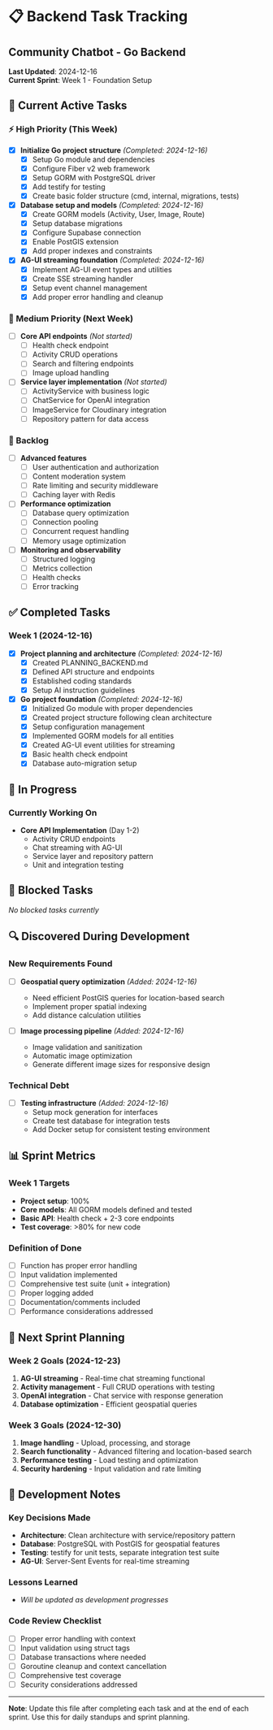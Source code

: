 # 📋 Backend Task Tracking
## Community Chatbot - Go Backend

**Last Updated**: 2024-12-16  
**Current Sprint**: Week 1 - Foundation Setup

## 🎯 Current Active Tasks

### ⚡ High Priority (This Week)
- [x] **Initialize Go project structure** *(Completed: 2024-12-16)*
  - [x] Setup Go module and dependencies
  - [x] Configure Fiber v2 web framework
  - [x] Setup GORM with PostgreSQL driver
  - [x] Add testify for testing
  - [x] Create basic folder structure (cmd, internal, migrations, tests)

- [x] **Database setup and models** *(Completed: 2024-12-16)*
  - [x] Create GORM models (Activity, User, Image, Route)
  - [x] Setup database migrations
  - [x] Configure Supabase connection
  - [x] Enable PostGIS extension
  - [x] Add proper indexes and constraints

- [x] **AG-UI streaming foundation** *(Completed: 2024-12-16)*
  - [x] Implement AG-UI event types and utilities
  - [x] Create SSE streaming handler
  - [x] Setup event channel management
  - [x] Add proper error handling and cleanup

### 🔄 Medium Priority (Next Week)
- [ ] **Core API endpoints** *(Not started)*
  - [ ] Health check endpoint
  - [ ] Activity CRUD operations
  - [ ] Search and filtering endpoints
  - [ ] Image upload handling

- [ ] **Service layer implementation** *(Not started)*
  - [ ] ActivityService with business logic
  - [ ] ChatService for OpenAI integration
  - [ ] ImageService for Cloudinary integration
  - [ ] Repository pattern for data access

### 📅 Backlog
- [ ] **Advanced features**
  - [ ] User authentication and authorization
  - [ ] Content moderation system
  - [ ] Rate limiting and security middleware
  - [ ] Caching layer with Redis

- [ ] **Performance optimization**
  - [ ] Database query optimization
  - [ ] Connection pooling
  - [ ] Concurrent request handling
  - [ ] Memory usage optimization

- [ ] **Monitoring and observability**
  - [ ] Structured logging
  - [ ] Metrics collection
  - [ ] Health checks
  - [ ] Error tracking

## ✅ Completed Tasks

### Week 1 (2024-12-16)
- [x] **Project planning and architecture** *(Completed: 2024-12-16)*
  - [x] Created PLANNING_BACKEND.md
  - [x] Defined API structure and endpoints
  - [x] Established coding standards
  - [x] Setup AI instruction guidelines

- [x] **Go project foundation** *(Completed: 2024-12-16)*
  - [x] Initialized Go module with proper dependencies
  - [x] Created project structure following clean architecture
  - [x] Setup configuration management
  - [x] Implemented GORM models for all entities
  - [x] Created AG-UI event utilities for streaming
  - [x] Basic health check endpoint
  - [x] Database auto-migration setup

## 🚧 In Progress

### Currently Working On
- **Core API Implementation** (Day 1-2)
  - Activity CRUD endpoints
  - Chat streaming with AG-UI
  - Service layer and repository pattern
  - Unit and integration testing

## 🛑 Blocked Tasks

*No blocked tasks currently*

## 🔍 Discovered During Development

### New Requirements Found
- [ ] **Geospatial query optimization** *(Added: 2024-12-16)*
  - Need efficient PostGIS queries for location-based search
  - Implement proper spatial indexing
  - Add distance calculation utilities

- [ ] **Image processing pipeline** *(Added: 2024-12-16)*
  - Image validation and sanitization
  - Automatic image optimization
  - Generate different image sizes for responsive design

### Technical Debt
- [ ] **Testing infrastructure** *(Added: 2024-12-16)*
  - Setup mock generation for interfaces
  - Create test database for integration tests
  - Add Docker setup for consistent testing environment

## 📊 Sprint Metrics

### Week 1 Targets
- **Project setup**: 100%
- **Core models**: All GORM models defined and tested
- **Basic API**: Health check + 2-3 core endpoints
- **Test coverage**: >80% for new code

### Definition of Done
- [ ] Function has proper error handling
- [ ] Input validation implemented
- [ ] Comprehensive test suite (unit + integration)
- [ ] Proper logging added
- [ ] Documentation/comments included
- [ ] Performance considerations addressed

## 🎯 Next Sprint Planning

### Week 2 Goals (2024-12-23)
1. **AG-UI streaming** - Real-time chat streaming functional
2. **Activity management** - Full CRUD operations with testing
3. **OpenAI integration** - Chat service with response generation
4. **Database optimization** - Efficient geospatial queries

### Week 3 Goals (2024-12-30)
1. **Image handling** - Upload, processing, and storage
2. **Search functionality** - Advanced filtering and location-based search
3. **Performance testing** - Load testing and optimization
4. **Security hardening** - Input validation and rate limiting

## 🔧 Development Notes

### Key Decisions Made
- **Architecture**: Clean architecture with service/repository pattern
- **Database**: PostgreSQL with PostGIS for geospatial features
- **Testing**: testify for unit tests, separate integration test suite
- **AG-UI**: Server-Sent Events for real-time streaming

### Lessons Learned
- *Will be updated as development progresses*

### Code Review Checklist
- [ ] Proper error handling with context
- [ ] Input validation using struct tags
- [ ] Database transactions where needed
- [ ] Goroutine cleanup and context cancellation
- [ ] Comprehensive test coverage
- [ ] Security considerations addressed

---

**Note**: Update this file after completing each task and at the end of each sprint. Use this for daily standups and sprint planning.
